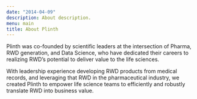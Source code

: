 ```yaml
---
date: "2014-04-09"
description: About description.
menu: main
title: About Plinth
---
```


Plinth was co-founded by scientific leaders at the intersection of Pharma, RWD generation, and Data Science, who have dedicated their careers to realizing RWD’s potential to deliver value to the life sciences.

With leadership experience developing RWD products from medical records, and leveraging that RWD in the pharmaceutical industry, we created Plinth to empower life science teams to efficiently and robustly translate RWD into business value. 
